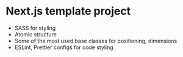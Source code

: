 # Next.js template project
- SASS for styling
- Atomic structure
- Some of the most used base classes for positioning, dimensions
- ESLint, Prettier configs for code styling
